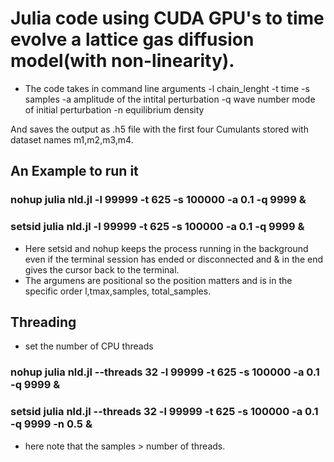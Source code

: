 # Julia code using CUDA GPU's to time evolve a lattice gas diffusion model(with non-linearity).

- The code takes in command line arguments
  -l chain_lenght
  -t time
  -s samples
  -a amplitude of the intital perturbation
  -q wave number mode of initial perturbation
  -n equilibrium density
  
And saves the output as .h5 file with the first four Cumulants stored with dataset names m1,m2,m3,m4.


## An Example to run it 
### nohup julia nld.jl -l 99999 -t 625 -s 100000 -a 0.1 -q 9999 &
### setsid julia nld.jl -l 99999 -t 625 -s 100000 -a 0.1 -q 9999 &
- Here setsid and nohup keeps the process running in the background even if the terminal session has ended or disconnected and & in the end gives the cursor back to the terminal.
- The argumens are positional so the position matters and is in the specific order l,tmax,samples, total_samples.

## Threading
- set the number of CPU threads
### nohup julia nld.jl --threads 32 -l 99999 -t 625 -s 100000 -a 0.1 -q 9999 &
### setsid julia nld.jl --threads 32 -l 99999 -t 625 -s 100000 -a 0.1 -q 9999 -n 0.5 &
- here note that the samples > number of threads.
